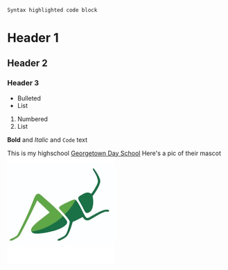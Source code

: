 
```markdown
Syntax highlighted code block
```

# Header 1
## Header 2
### Header 3

- Bulleted
- List

1. Numbered
2. List

**Bold** and _Italic_ and `Code` text





This is my highschool
[Georgetown Day School](https://www.gds.org/)
Here's a pic of their mascot
![Image](Hopper.png)
